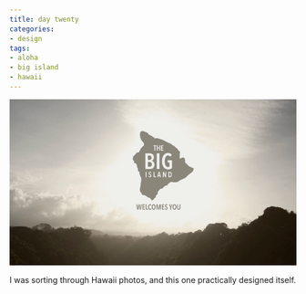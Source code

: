 ```yaml
---
title: day twenty
categories:
- design
tags:
- aloha
- big island
- hawaii
---
```


![](03/20120312_MSM.png)

I was sorting through Hawaii photos, and this one practically designed itself.
